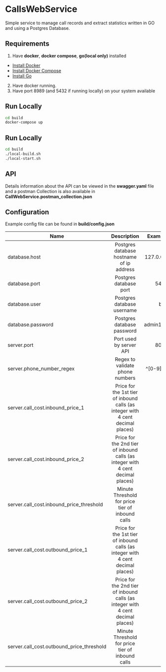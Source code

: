 # CallsWebService
Simple service to manage call records and extract statistics written in GO and using a Postgres Database.

## Requirements
1. Have **docker**, **docker compose**, **go(local only)**  installed
- [Install Docker](https://docs.docker.com/install/)
- [Install Docker Compose](https://docs.docker.com/compose/install/)
- [Install Go](https://golang.org/doc/install)
2. Have docker running.
3. Have port 8989 (and 5432 if running locally) on your system available

## Run Locally
```bash
cd build
docker-compose up
``` 

## Run Locally
```bash
cd build
./local-build.sh
./local-start.sh
``` 

## API
Details information about the API can be viewed in the **swagger.yaml** file and a postman Collection is also available in **CallWebService.postman_collection.json**  

## Configuration
Example config file can be found in **build/config.json**

| Name          | Description           | Example  |
| ------------- |:---------------------:| --------:|
| database.host | Postgres database hostname of ip address         | 127.0.0.1    |
| database.port | Postgres database port              |   5432    |
| database.user | Postgres database username          |    bob |
| database.password | Postgres database password          |    admin123 |
| server.port | Port used by server API       |    8080 |
| server.phone_number_regex | Regex to validate phone numbers      |    ^[0-9]+$ |
| server.call_cost.inbound_price_1 | Price for the 1st tier of inbound calls (as integer with 4 cent decimal places) |0|
|server.call_cost.inbound_price_2 | Price for the 2nd tier of inbound calls (as integer with 4 cent decimal places) |0| 
| server.call_cost.inbound_price_threshold | Minute Threshold for price tier of inbound calls |0 |
|server.call_cost.outbound_price_1 | Price for the 1st tier of inbound calls (as integer with 4 cent decimal places) |5|
|server.call_cost.outbound_price_2 | Price for the 2nd tier of inbound calls (as integer with 4 cent decimal places) |10| 
| server.call_cost.outbound_price_threshold | Minute Threshold for price tier of inbound calls | 5 | 
